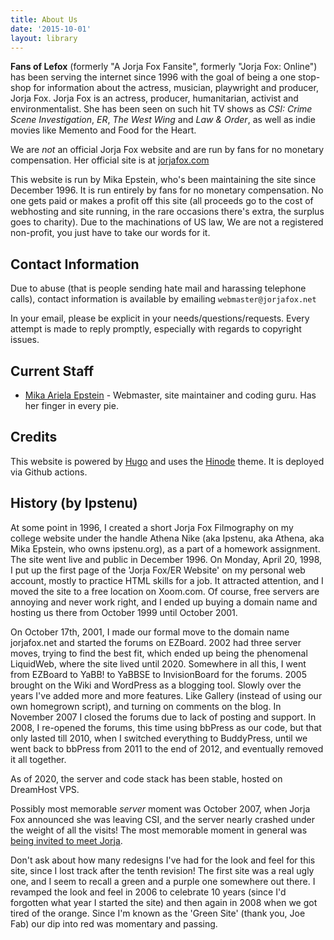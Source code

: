 ```yaml
---
title: About Us
date: '2015-10-01'
layout: library
---
```


**Fans of Lefox** (formerly "A Jorja Fox Fansite", formerly "Jorja Fox: Online") has been serving the internet since 1996 with the goal of being a one stop-shop for information about the actress, musician, playwright and producer, Jorja Fox. Jorja Fox is an actress, producer, humanitarian, activist and environmentalist. She has been seen on such hit TV shows as _CSI: Crime Scene Investigation_, _ER_, _The West Wing_ and _Law &amp; Order_, as well as indie movies like Memento and Food for the Heart.

We are _not_ an official Jorja Fox website and are run by fans for no monetary compensation. Her official site is at [jorjafox.com](https://www.jorjafox.com/)

This website is run by Mika Epstein, who's been maintaining the site since December 1996. It is run entirely by fans for no monetary compensation. No one gets paid or makes a profit off this site (all proceeds go to the cost of webhosting and site running, in the rare occasions there's extra, the surplus goes to charity). Due to the machinations of US law, We are not a registered non-profit, you just have to take our words for it.

## Contact Information

Due to abuse (that is people sending hate mail and harassing telephone calls), contact information is available by emailing `webmaster@jorjafox.net`

In your email, please be explicit in your needs/questions/requests. Every attempt is made to reply promptly, especially with regards to copyright issues.

## Current Staff

* [Mika Ariela Epstein](https://ipstenu.org/) - Webmaster, site maintainer and coding guru. Has her finger in every pie.

## Credits

This website is powered by [Hugo](https://gohugo.io) and uses the [Hinode](https://gethinode.com) theme. It is deployed via Github actions.

## History (by Ipstenu)

At some point in 1996, I created a short Jorja Fox Filmography on my college website under the handle Athena Nike (aka Ipstenu, aka Athena, aka Mika Epstein, who owns ipstenu.org), as a part of a homework assignment. The site went live and public in December 1996. On Monday, April 20, 1998, I put up the first page of the 'Jorja Fox/ER Website' on my personal web account, mostly to practice HTML skills for a job. It attracted attention, and I moved the site to a free location on Xoom.com. Of course, free servers are annoying and never work right, and I ended up buying a domain name and hosting us there from October 1999 until October 2001.

On October 17th, 2001, I made our formal move to the domain name jorjafox.net and started the forums on EZBoard. 2002 had three server moves, trying to find the best fit, which ended up being the phenomenal LiquidWeb, where the site lived until 2020. Somewhere in all this, I went from EZBoard to YaBB! to YaBBSE to InvisionBoard for the forums. 2005 brought on the Wiki and WordPress as a blogging tool. Slowly over the years I've added more and more features. Like Gallery (instead of using our own homegrown script), and turning on comments on the blog. In November 2007 I closed the forums due to lack of posting and support. In 2008, I re-opened the forums, this time using bbPress as our code, but that only lasted till 2010, when I switched everything to BuddyPress, until we went back to bbPress from 2011 to the end of 2012, and eventually removed it all together.

As of 2020, the server and code stack has been stable, hosted on DreamHost VPS.

Possibly most memorable _server_ moment was October 2007, when Jorja Fox announced she was leaving CSI, and the server nearly crashed under the weight of all the visits! The most memorable moment in general was [being invited to meet Jorja](https://jorjafox.net/blog/2010/02-28-jorja-invited-jfo-to-spotlight-humane-chicago/).

Don't ask about how many redesigns I've had for the look and feel for this site, since I lost track after the tenth revision! The first site was a real ugly one, and I seem to recall a green and a purple one somewhere out there. I revamped the look and feel in 2006 to celebrate 10 years (since I'd forgotten what year I started the site) and then again in 2008 when we got tired of the orange. Since I'm known as the 'Green Site' (thank you, Joe Fab) our dip into red was momentary and passing.
